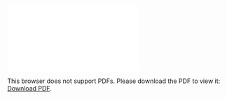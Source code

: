 <object data="christ-in-song/CIS1908pdfs/757.pdf" type="application/pdf" width="100%" height="1024px">
    <embed src="christ-in-song/CIS1908pdfs/757.pdf">
        <p>This browser does not support PDFs. Please download the PDF to view it: <a href="christ-in-song/CIS1908pdfs/757.pdf">Download PDF</a>.</p>
    </embed>
</object>
